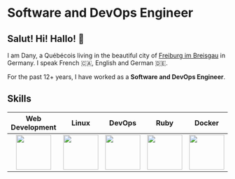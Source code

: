 # Software and DevOps Engineer

## Salut! Hi! Hallo! 👋

I am Dany, a Québécois living in the beautiful city of [Freiburg im Breisgau](https://en.wikipedia.org/wiki/Freiburg_im_Breisgau) in Germany. I speak French 🇨🇦, English and German 🇩🇪.

For the past 12+ years, I have worked as a **Software and DevOps Engineer**.

## Skills

<!-- It's sad, but using a flexbox isn't possible here since GitHub heavily sanitize HTML/CSS in Markdown files... so the good ol' table is back and it cannot be styled :D -->

| Web Development | Linux | DevOps | Ruby | Docker |
|:---------------:|:-----:|:------:|:----:|:------:|
| <img src="https://github.com/user-attachments/assets/61ee68d6-0b50-4bbe-ace7-c10d685c368a" height="80"> | <img src="https://github.com/user-attachments/assets/c8d61242-65fd-4371-828b-9f6763be63ce" height="80"> | <img src="https://github.com/user-attachments/assets/dfe0c15d-b383-4351-aa5e-73bd2a174546" height="80"> | <img src="https://github.com/user-attachments/assets/c3f0f259-8ac9-491b-989d-67f67b3d34d7" height="80"> | <img src="https://github.com/user-attachments/assets/04cf027a-1a63-41ce-9b3b-a95b9761850f" height="80"> |
